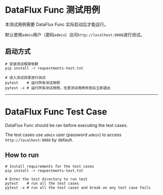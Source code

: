 # DataFlux Func 测试用例

本测试用例需要 DataFlux Func 实际启动后才能运行。

默认使用`admin`用户（密码`admin`）访问`http://localhost:8088`进行测试。

## 启动方式

```shell
# 安装测试框架依赖
pip install -r requestments-test.txt

# 进入测试目录进行测试
pytest    # 运行所有测试用例
pytest -x # 运行所有测试用例，任意测试用例失败后立即退出
```

---

# DataFlux Func Test Case

DataFlux Func should be ran before executing the test cases.

The test cases use `admin` user (password `admin`) to access `http://localhost:8088` by default.

## How to run

```shell
# Install requirements for the test cases
pip install -r requestments-test.txt

# Enter the test directory to run test
pytest    # run all the test cases
pytest -x # run all the test cases and break on any test case fails
```
